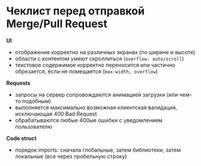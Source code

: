 Чеклист перед отправкой Merge/Pull Request
==========================================

**UI**
* отображение корректно на различных экранах (по ширине и высоте)
* области с контентом умеют скроллиться (`overflow: auto/scroll`)
* текстовое содержимое корректно переносится или частично обрезается, если не помещается (`max-width, overflow`)

**Requests**
* запросы на сервер сопровождаются анимацией загрузки (или чем-то подобным)
* выполняется максимально возможная клиентская валидация, исключающая 400 Bad Request
* обрабатываются любые 400ые ошибки с уведомлением пользователю

**Code struct**
* порядок imports: сначала глобальные, затем библиотеки, затем локальные (все через пробельную строку)
